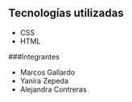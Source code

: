 ## Tecnologías utilizadas
- CSS
- HTML

###Integrantes
- Marcos Gallardo
- Yanira Zepeda
- Alejandra Contreras
